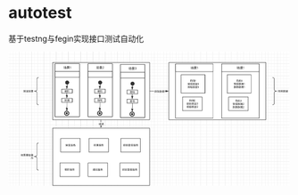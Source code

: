 # autotest
基于testng与fegin实现接口测试自动化

![设计方案如下图](https://github.com/wq8987/autotest/blob/master/summary.jpg?raw=true)
